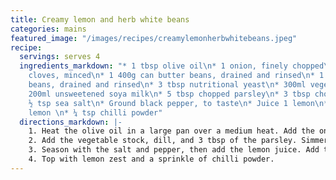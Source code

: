 ```yaml
---
title: Creamy lemon and herb white beans
categories: mains
featured_image: "/images/recipes/creamylemonherbwhitebeans.jpeg"
recipe:
  servings: serves 4
  ingredients_markdown: "* 1 tbsp olive oil\n* 1 onion, finely chopped\n* 2 garlic
    cloves, minced\n* 1 400g can butter beans, drained and rinsed\n* 1 400g can cannellini
    beans, drained and rinsed\n* 3 tbsp nutritional yeast\n* 300ml vegetable stock\n*
    200ml unsweetened soya milk\n* 5 tbsp chopped parsley\n* 3 tbsp chopped dill\n*
    ½ tsp sea salt\n* Ground black pepper, to taste\n* Juice 1 lemon\n* Zest of ½
    lemon \n* ¼ tsp chilli powder"
  directions_markdown: |-
    1. Heat the olive oil in a large pan over a medium heat. Add the onion and cook for 5 minutes until softened. Add the garlic and cook for another few minutes. Stir in the beans.
    2. Add the vegetable stock, dill, and 3 tbsp of the parsley. Simmer for 5 minutes, then add the nutritional yeast and soya milk. Stir for a few minutes over a medium-low heat.
    3. Season with the salt and pepper, then add the lemon juice. Add the remaining 2 tbsp of chopped parsley and mix well. Season to taste.
    4. Top with lemon zest and a sprinkle of chilli powder.
---
```

